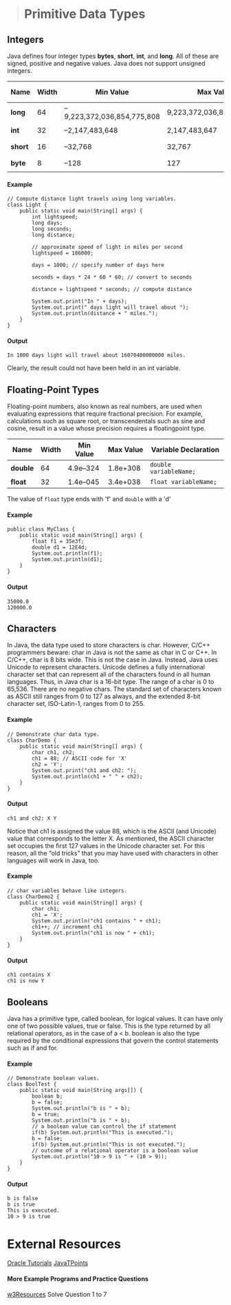 ># Primitive Data Types

## Integers
Java defines four integer types __bytes__, __short__, __int__, and __long__. All of these are signed, positive and negative values. Java does not support unsigned integers.

|Name|Width|Min Value|Max Value|Variable Declaration|
|---|---|---|---|---|
|__long__|64|–9,223,372,036,854,775,808|9,223,372,036,854,775,807| <code>long variableName;</code>|
|__int__|32|–2,147,483,648|2,147,483,647|<code>int variableName;</code>|
|__short__|16|–32,768|32,767|<code>short variableName;</code>|
|__byte__|8|–128|127|<code>byte variableName;</code>|


#### Example
    // Compute distance light travels using long variables.
    class Light {
        public static void main(String[] args) {
            int lightspeed;
            long days;
            long seconds;
            long distance;

            // approximate speed of light in miles per second
            lightspeed = 186000;
            
            days = 1000; // specify number of days here
            
            seconds = days * 24 * 60 * 60; // convert to seconds
            
            distance = lightspeed * seconds; // compute distance
            
            System.out.print("In " + days);
            System.out.print(" days light will travel about ");
            System.out.println(distance + " miles.");
        }
    }

#### Output
    In 1000 days light will travel about 16070400000000 miles.

Clearly, the result could not have been held in an int variable.

## Floating-Point Types
Floating-point numbers, also known as real numbers, are used when evaluating expressions
that require fractional precision. For example, calculations such as square root, or
transcendentals such as sine and cosine, result in a value whose precision requires a floatingpoint
type.


|Name|Width|Min Value|Max Value|Variable Declaration|
|---|---|---|---|---|
|__double__|64|4.9e–324|1.8e+308|`double variableName;`|
|__float__|32|1.4e–045|3.4e+038|`float variableName;`|

The value of `float` type ends with 'f' and `double` with a 'd'

#### Example
    
    public class MyClass {
        public static void main(String[] args) {
            float f1 = 35e3f;
            double d1 = 12E4d;
            System.out.println(f1);
            System.out.println(d1);  
        }
    }

#### Output

    35000.0
    120000.0



## Characters

In Java, the data type used to store characters is char. However, C/C++ programmers
beware: char in Java is not the same as char in C or C++. In C/C++, char is 8 bits wide. This
is not the case in Java. Instead, Java uses Unicode to represent characters. Unicode defines a
fully international character set that can represent all of the characters found in all human
languages. Thus, in Java char is a 16-bit type. The range of a char is 0 to 65,536. There are no
negative chars. The standard set of characters known as ASCII still ranges from 0 to 127 as
always, and the extended 8-bit character set, ISO-Latin-1, ranges from 0 to 255.

#### Example
    // Demonstrate char data type.
    class CharDemo {
        public static void main(String[] args) {
            char ch1, ch2;
            ch1 = 88; // ASCII code for 'X'
            ch2 = 'Y';
            System.out.print("ch1 and ch2: ");
            System.out.println(ch1 + " " + ch2);
        }
    }

#### Output

    ch1 and ch2: X Y

Notice that ch1 is assigned the value 88, which is the ASCII (and Unicode) value that
corresponds to the letter X. As mentioned, the ASCII character set occupies the first 127
values in the Unicode character set. For this reason, all the “old tricks” that you may have
used with characters in other languages will work in Java, too.

#### Example

    // char variables behave like integers.
    class CharDemo2 {
        public static void main(String[] args) {
            char ch1;
            ch1 = 'X';
            System.out.println("ch1 contains " + ch1);
            ch1++; // increment ch1
            System.out.println("ch1 is now " + ch1);
        }
    }

#### Output

    ch1 contains X
    ch1 is now Y

## Booleans

Java has a primitive type, called boolean, for logical values. It can have only one of two
possible values, true or false. This is the type returned by all relational operators, as in the
case of a < b. boolean is also the type required by the conditional expressions that govern the
control statements such as if and for.

#### Example

    // Demonstrate boolean values.
    class BoolTest {
        public static void main(String args[]) {
            boolean b;
            b = false;
            System.out.println("b is " + b);
            b = true;
            System.out.println("b is " + b);
            // a boolean value can control the if statement
            if(b) System.out.println("This is executed.");
            b = false;
            if(b) System.out.println("This is not executed.");
            // outcome of a relational operator is a boolean value
            System.out.println("10 > 9 is " + (10 > 9));
        }
    }


#### Output

    b is false
    b is true
    This is executed.
    10 > 9 is true


# External Resources

[Oracle Tutorials](https://docs.oracle.com/javase/tutorial/java/nutsandbolts/datatypes.html)
[JavaTPoints](https://www.javatpoint.com/java-data-types)

#### More Example Programs and Practice Questions

[w3Resources](https://www.w3resource.com/java-exercises/basic/index.php) Solve Question 1 to 7